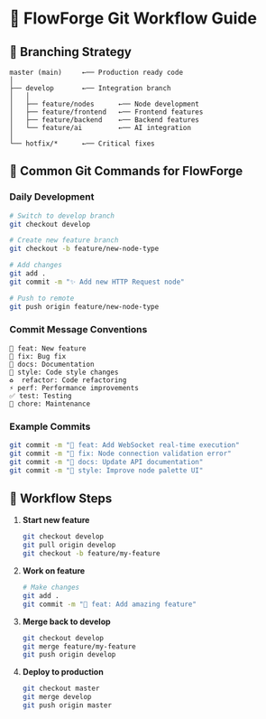 # 📝 FlowForge Git Workflow Guide

## 🌟 Branching Strategy

```
master (main)     ←── Production ready code
│
├── develop       ←── Integration branch
│   │
│   ├── feature/nodes      ←── Node development
│   ├── feature/frontend   ←── Frontend features
│   ├── feature/backend    ←── Backend features
│   └── feature/ai         ←── AI integration
│
└── hotfix/*      ←── Critical fixes
```

## 🚀 Common Git Commands for FlowForge

### Daily Development

```bash
# Switch to develop branch
git checkout develop

# Create new feature branch
git checkout -b feature/new-node-type

# Add changes
git add .
git commit -m "✨ Add new HTTP Request node"

# Push to remote
git push origin feature/new-node-type
```

### Commit Message Conventions

```
🚀 feat: New feature
🐛 fix: Bug fix
📝 docs: Documentation
🎨 style: Code style changes
♻️  refactor: Code refactoring
⚡ perf: Performance improvements
✅ test: Testing
🔧 chore: Maintenance
```

### Example Commits

```bash
git commit -m "🚀 feat: Add WebSocket real-time execution"
git commit -m "🐛 fix: Node connection validation error"
git commit -m "📝 docs: Update API documentation"
git commit -m "🎨 style: Improve node palette UI"
```

## 🔄 Workflow Steps

1. **Start new feature**

   ```bash
   git checkout develop
   git pull origin develop
   git checkout -b feature/my-feature
   ```

2. **Work on feature**

   ```bash
   # Make changes
   git add .
   git commit -m "🚀 feat: Add amazing feature"
   ```

3. **Merge back to develop**

   ```bash
   git checkout develop
   git merge feature/my-feature
   git push origin develop
   ```

4. **Deploy to production**
   ```bash
   git checkout master
   git merge develop
   git push origin master
   ```
